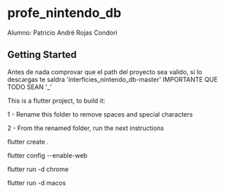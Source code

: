 # profe_nintendo_db

Alumno: Patricio André Rojas Condori

## Getting Started

Antes de nada comprovar que el path del proyecto sea valido, si lo descargas te saldra 'interficies_nintendo_db-master' IMPORTANTE QUE TODO SEAN '_'

This is a flutter project, to build it:

1 - Rename this folder to remove spaces and special characters

2 - From the renamed folder, run the next instructions

flutter create .

flutter config --enable-web

flutter run -d chrome

flutter run -d macos
